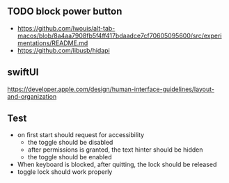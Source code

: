 ## TODO block power button
- https://github.com/lwouis/alt-tab-macos/blob/8a4aa7908fb5f4ff417bdaadce7cf70605095600/src/experimentations/README.md
- https://github.com/libusb/hidapi






## swiftUI
https://developer.apple.com/design/human-interface-guidelines/layout-and-organization






## Test

* on first start should request for accessibility
    -  the toggle should be disabled
    - after permissions is granted, the text hinter should be hidden
    -  the toggle should be enabled
* When keyboard is blocked, after quitting, the lock should be released
* toggle lock should work properly